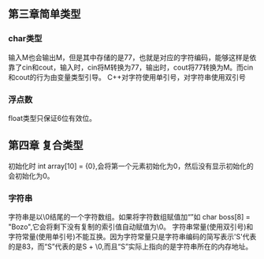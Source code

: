 ## 第三章简单类型
### char类型
输入M也会输出M，但是其中存储的是77，也就是对应的字符编码，能够这样是依靠了cin和cout，输入时，cin将M转换为77，输出时，cout将77转换为M。而cin和cout的行为由变量类型引导。 
C++对字符使用单引号，对字符串使用双引号
### 浮点数
float类型只保证6位有效位。

## 第四章 复合类型
初始化时 int array[10] = {0},会将第一个元素初始化为0，然后没有显示初始化的会初始化为0。
### 字符串
字符串是以\0结尾的一个字符数组。如果将字符数组赋值加“”如 char boss[8] = "Bozo",它会将剩下没有复制的索引值自动赋值为\0。
字符串常量(使用双引号)和字符常量(使用单引号)不能互换。因为字符常量只是字符串编码的简写表示'S'代表的是83，而“S”代表的是S + \0,而且“S”实际上指向的是字符串所在的内存地址。